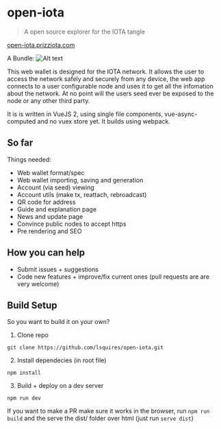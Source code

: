 # open-iota

> A open source explorer for the IOTA tangle

[open-iota.prizziota.com](https://open-iota.prizziota.com/#/)

A Bundle:
![Alt text](screenshots/screencapture-localhost-8080-1506348260900.png?raw=true "A bundle view")

This web wallet is designed for the IOTA network. It allows the user to access the network safely and securely from any device, the web app connects to a user configurable node and uses it to get all the infomation about the network. At no point will the users seed ever be exposed to the node or any other third party.
   
It is is written in VueJS 2, using single file components, vue-async-computed and no vuex store yet. It builds using webpack.


## So far

Things needed:
* Web wallet format/spec
* Web wallet importing, saving and generation
* Account (via seed) viewing
* Account utils (make tx, reattach, rebroadcast)
* QR code for address
* Guide and explanation page
* News and update page
* Convince public nodes to accept https
* Pre rendering and SEO


## How you can help
* Submit issues + suggestions
* Code new features + improve/fix current ones (pull requests are are very welcome)

## Build Setup

So you want to build it on your own?
1. Clone repo
```
git clone https://github.com/lsquires/open-iota.git
```

2. Install dependecies (in root file)
```
npm install
```

3. Build + deploy on a dev server
```
npm run dev
```

If you want to make a PR make sure it works in the browser, run `npm run build` and the serve the dist/ folder over html (just run `serve dist`)
